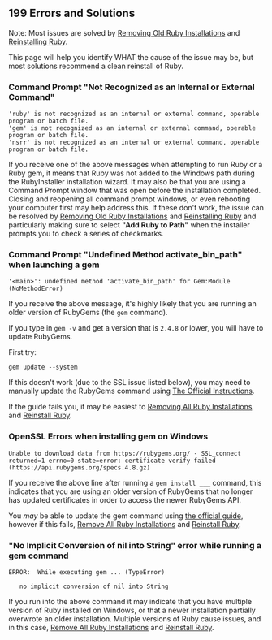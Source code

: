 ## 199 Errors and Solutions

Note: Most issues are solved by [Removing Old Ruby Installations](https://github.com/remomueller/documentation/blob/master/windows/191-removing-old-rubies.md) and [Reinstalling Ruby](https://github.com/remomueller/documentation/blob/master/windows/130-ruby.md).

This page will help you identify WHAT the cause of the issue may be, but most solutions recommend a clean reinstall of Ruby.

### Command Prompt "Not Recognized as an Internal or External Command"

```
'ruby' is not recognized as an internal or external command, operable program or batch file.
'gem' is not recognized as an internal or external command, operable program or batch file.
'nsrr' is not recognized as an internal or external command, operable program or batch file.
```

If you receive one of the above messages when attempting to run Ruby or a Ruby gem, it means that Ruby was not added to the Windows path during the RubyInstaller installation wizard. It may also be that you are using a Command Prompt window that was open before the installation completed. Closing and reopening all command prompt windows, or even rebooting your computer first may help address this. If these don't work, the issue can be resolved by [Removing Old Ruby Installations](https://github.com/remomueller/documentation/blob/master/windows/191-removing-old-rubies.md) and [Reinstalling Ruby](https://github.com/remomueller/documentation/blob/master/windows/130-ruby.md) and particularly making sure to select **"Add Ruby to Path"** when the installer prompts you to check a series of checkmarks.


### Command Prompt "Undefined Method activate_bin_path" when launching a gem 

```
'<main>': undefined method 'activate_bin_path' for Gem:Module (NoMethodError)
```

If you receive the above message, it's highly likely that you are running an older version of RubyGems (the `gem` command).

If you type in `gem -v` and get a version that is `2.4.8` or lower, you will have to update RubyGems.

First try:

```
gem update --system
```

If this doesn't work (due to the SSL issue listed below), you may need to manually update the RubyGems command using [The Official Instructions](http://guides.rubygems.org/ssl-certificate-update/#installing-using-update-packages).

If the guide fails you, it may be easiest to [Removing All Ruby Installations](https://github.com/remomueller/documentation/blob/master/windows/191-removing-old-rubies.md) and [Reinstall Ruby](https://github.com/remomueller/documentation/blob/master/windows/130-ruby.md).


### OpenSSL Errors when installing gem on Windows

```
Unable to download data from https://rubygems.org/ - SSL_connect returned=1 errno=0 state=error: certificate verify failed (https://api.rubygems.org/specs.4.8.gz)
```

If you receive the above line after running a `gem install ___` command, this indicates that you are using an older version of RubyGems that no longer has updated certificates in order to access the newer RubyGems API.

You *may* be able to update the gem command using [the official guide](http://guides.rubygems.org/ssl-certificate-update/#installing-using-update-packages), however if this fails, [Remove All Ruby Installations](https://github.com/remomueller/documentation/blob/master/windows/191-removing-old-rubies.md) and [Reinstall Ruby](https://github.com/remomueller/documentation/blob/master/windows/130-ruby.md).


### "No Implicit Conversion of nil into String" error while running a gem command

```
ERROR:  While executing gem ... (TypeError)

   no implicit conversion of nil into String
```

If you run into the above command it may indicate that you have multiple version of Ruby installed on Windows, or that a newer installation partially overwrote an older installation. Multiple versions of Ruby cause issues, and in this case, [Remove All Ruby Installations](https://github.com/remomueller/documentation/blob/master/windows/191-removing-old-rubies.md) and [Reinstall Ruby](https://github.com/remomueller/documentation/blob/master/windows/130-ruby.md).
